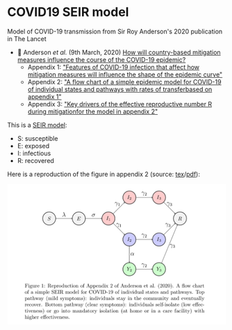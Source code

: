# COVID19 SEIR model

Model of COVID-19 transmission from Sir Roy Anderson's 2020 publication in The Lancet

- :page_facing_up: Anderson _et al._ (9th March, 2020) [How will country-based mitigation measures influence the course of the COVID-19 epidemic?](https://doi.org/10.1016/S0140-6736(20)30567-5)
  - Appendix 1: ["Features of COVID-19 infection that affect how mitigation measures will influence the shape of the epidemic curve"](https://www.thelancet.com/cms/10.1016/S0140-6736(20)30567-5/attachment/7d119bf0-a2fd-49f8-b347-7d685f38a773/mmc1.pdf)
  - Appendix 2: ["A flow chart of a simple epidemic model for COVID-19 of individual states and pathways with rates of transferbased on appendix 1"](https://www.thelancet.com/cms/10.1016/S0140-6736(20)30567-5/attachment/56ee104d-c810-4fdf-ba0a-e4497ad1034d/mmc2.pdf)
  - Appendix 3: ["Key drivers of the effective reproductive number R during mitigationfor the model in appendix 2"](https://www.thelancet.com/cms/10.1016/S0140-6736(20)30567-5/attachment/5296c337-9e61-46e4-89d2-8c91fb1fd1aa/mmc3.pdf)

This is a [SEIR model](https://en.wikipedia.org/wiki/Compartmental_models_in_epidemiology#The_SEIR_model):
- S: susceptible
- E: exposed
- I: infectious
- R: recovered

Here is a reproduction of the figure in appendix 2 (source: [tex](doc/seir_diagram.tex)/[pdf](doc/seir_diagram.pdf)):

![](doc/seir_diagram.png)
